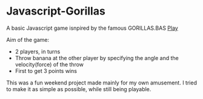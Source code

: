 # Javascript-Gorillas
A basic Javascript game isnpired by the famous GORILLAS.BAS
[Play](https://papp-marton.github.io/Javascript-Gorillas/)

Aim of the game:
- 2 players, in turns
- Throw banana at the other player by specifying the angle and the velocity(force) of the throw
- First to get 3 points wins

This was a fun weekend project made mainly for my own amusement. I tried to make it as simple as possible, while still being playable.

